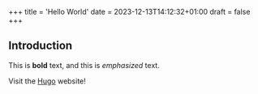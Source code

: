 +++
title = 'Hello World'
date = 2023-12-13T14:12:32+01:00
draft = false
+++
## Introduction

This is **bold** text, and this is *emphasized* text.

Visit the [Hugo](https://gohugo.io) website!